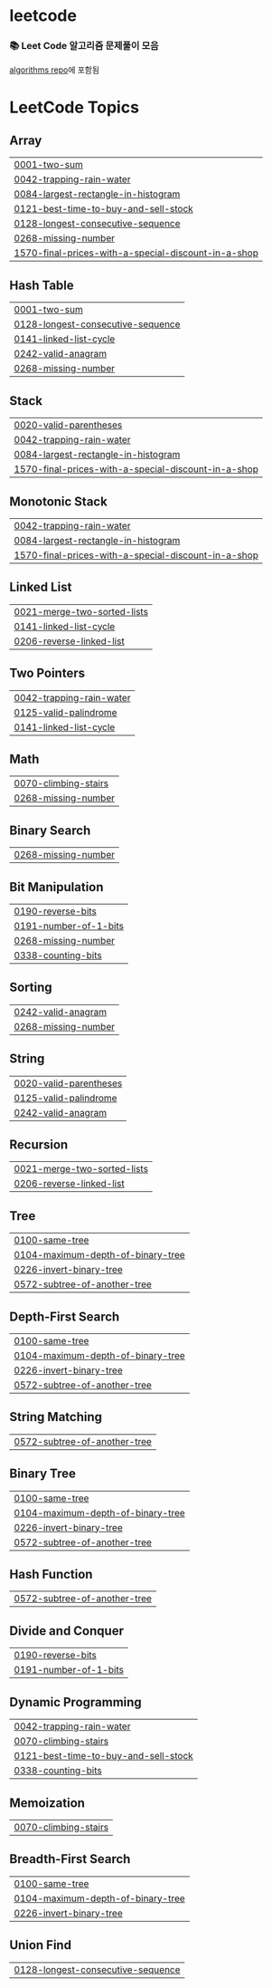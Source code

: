 # leetcode
### 📚 Leet Code 알고리즘 문제풀이 모음
[algorithms repo](https://github.com/rieulp/algorithms)에 포함됨

<!---LeetCode Topics Start-->
# LeetCode Topics
## Array
|  |
| ------- |
| [0001-two-sum](https://github.com/rieulp/leetcode/tree/master/0001-two-sum) |
| [0042-trapping-rain-water](https://github.com/rieulp/leetcode/tree/master/0042-trapping-rain-water) |
| [0084-largest-rectangle-in-histogram](https://github.com/rieulp/leetcode/tree/master/0084-largest-rectangle-in-histogram) |
| [0121-best-time-to-buy-and-sell-stock](https://github.com/rieulp/leetcode/tree/master/0121-best-time-to-buy-and-sell-stock) |
| [0128-longest-consecutive-sequence](https://github.com/rieulp/leetcode/tree/master/0128-longest-consecutive-sequence) |
| [0268-missing-number](https://github.com/rieulp/leetcode/tree/master/0268-missing-number) |
| [1570-final-prices-with-a-special-discount-in-a-shop](https://github.com/rieulp/leetcode/tree/master/1570-final-prices-with-a-special-discount-in-a-shop) |
## Hash Table
|  |
| ------- |
| [0001-two-sum](https://github.com/rieulp/leetcode/tree/master/0001-two-sum) |
| [0128-longest-consecutive-sequence](https://github.com/rieulp/leetcode/tree/master/0128-longest-consecutive-sequence) |
| [0141-linked-list-cycle](https://github.com/rieulp/leetcode/tree/master/0141-linked-list-cycle) |
| [0242-valid-anagram](https://github.com/rieulp/leetcode/tree/master/0242-valid-anagram) |
| [0268-missing-number](https://github.com/rieulp/leetcode/tree/master/0268-missing-number) |
## Stack
|  |
| ------- |
| [0020-valid-parentheses](https://github.com/rieulp/leetcode/tree/master/0020-valid-parentheses) |
| [0042-trapping-rain-water](https://github.com/rieulp/leetcode/tree/master/0042-trapping-rain-water) |
| [0084-largest-rectangle-in-histogram](https://github.com/rieulp/leetcode/tree/master/0084-largest-rectangle-in-histogram) |
| [1570-final-prices-with-a-special-discount-in-a-shop](https://github.com/rieulp/leetcode/tree/master/1570-final-prices-with-a-special-discount-in-a-shop) |
## Monotonic Stack
|  |
| ------- |
| [0042-trapping-rain-water](https://github.com/rieulp/leetcode/tree/master/0042-trapping-rain-water) |
| [0084-largest-rectangle-in-histogram](https://github.com/rieulp/leetcode/tree/master/0084-largest-rectangle-in-histogram) |
| [1570-final-prices-with-a-special-discount-in-a-shop](https://github.com/rieulp/leetcode/tree/master/1570-final-prices-with-a-special-discount-in-a-shop) |
## Linked List
|  |
| ------- |
| [0021-merge-two-sorted-lists](https://github.com/rieulp/leetcode/tree/master/0021-merge-two-sorted-lists) |
| [0141-linked-list-cycle](https://github.com/rieulp/leetcode/tree/master/0141-linked-list-cycle) |
| [0206-reverse-linked-list](https://github.com/rieulp/leetcode/tree/master/0206-reverse-linked-list) |
## Two Pointers
|  |
| ------- |
| [0042-trapping-rain-water](https://github.com/rieulp/leetcode/tree/master/0042-trapping-rain-water) |
| [0125-valid-palindrome](https://github.com/rieulp/leetcode/tree/master/0125-valid-palindrome) |
| [0141-linked-list-cycle](https://github.com/rieulp/leetcode/tree/master/0141-linked-list-cycle) |
## Math
|  |
| ------- |
| [0070-climbing-stairs](https://github.com/rieulp/leetcode/tree/master/0070-climbing-stairs) |
| [0268-missing-number](https://github.com/rieulp/leetcode/tree/master/0268-missing-number) |
## Binary Search
|  |
| ------- |
| [0268-missing-number](https://github.com/rieulp/leetcode/tree/master/0268-missing-number) |
## Bit Manipulation
|  |
| ------- |
| [0190-reverse-bits](https://github.com/rieulp/leetcode/tree/master/0190-reverse-bits) |
| [0191-number-of-1-bits](https://github.com/rieulp/leetcode/tree/master/0191-number-of-1-bits) |
| [0268-missing-number](https://github.com/rieulp/leetcode/tree/master/0268-missing-number) |
| [0338-counting-bits](https://github.com/rieulp/leetcode/tree/master/0338-counting-bits) |
## Sorting
|  |
| ------- |
| [0242-valid-anagram](https://github.com/rieulp/leetcode/tree/master/0242-valid-anagram) |
| [0268-missing-number](https://github.com/rieulp/leetcode/tree/master/0268-missing-number) |
## String
|  |
| ------- |
| [0020-valid-parentheses](https://github.com/rieulp/leetcode/tree/master/0020-valid-parentheses) |
| [0125-valid-palindrome](https://github.com/rieulp/leetcode/tree/master/0125-valid-palindrome) |
| [0242-valid-anagram](https://github.com/rieulp/leetcode/tree/master/0242-valid-anagram) |
## Recursion
|  |
| ------- |
| [0021-merge-two-sorted-lists](https://github.com/rieulp/leetcode/tree/master/0021-merge-two-sorted-lists) |
| [0206-reverse-linked-list](https://github.com/rieulp/leetcode/tree/master/0206-reverse-linked-list) |
## Tree
|  |
| ------- |
| [0100-same-tree](https://github.com/rieulp/leetcode/tree/master/0100-same-tree) |
| [0104-maximum-depth-of-binary-tree](https://github.com/rieulp/leetcode/tree/master/0104-maximum-depth-of-binary-tree) |
| [0226-invert-binary-tree](https://github.com/rieulp/leetcode/tree/master/0226-invert-binary-tree) |
| [0572-subtree-of-another-tree](https://github.com/rieulp/leetcode/tree/master/0572-subtree-of-another-tree) |
## Depth-First Search
|  |
| ------- |
| [0100-same-tree](https://github.com/rieulp/leetcode/tree/master/0100-same-tree) |
| [0104-maximum-depth-of-binary-tree](https://github.com/rieulp/leetcode/tree/master/0104-maximum-depth-of-binary-tree) |
| [0226-invert-binary-tree](https://github.com/rieulp/leetcode/tree/master/0226-invert-binary-tree) |
| [0572-subtree-of-another-tree](https://github.com/rieulp/leetcode/tree/master/0572-subtree-of-another-tree) |
## String Matching
|  |
| ------- |
| [0572-subtree-of-another-tree](https://github.com/rieulp/leetcode/tree/master/0572-subtree-of-another-tree) |
## Binary Tree
|  |
| ------- |
| [0100-same-tree](https://github.com/rieulp/leetcode/tree/master/0100-same-tree) |
| [0104-maximum-depth-of-binary-tree](https://github.com/rieulp/leetcode/tree/master/0104-maximum-depth-of-binary-tree) |
| [0226-invert-binary-tree](https://github.com/rieulp/leetcode/tree/master/0226-invert-binary-tree) |
| [0572-subtree-of-another-tree](https://github.com/rieulp/leetcode/tree/master/0572-subtree-of-another-tree) |
## Hash Function
|  |
| ------- |
| [0572-subtree-of-another-tree](https://github.com/rieulp/leetcode/tree/master/0572-subtree-of-another-tree) |
## Divide and Conquer
|  |
| ------- |
| [0190-reverse-bits](https://github.com/rieulp/leetcode/tree/master/0190-reverse-bits) |
| [0191-number-of-1-bits](https://github.com/rieulp/leetcode/tree/master/0191-number-of-1-bits) |
## Dynamic Programming
|  |
| ------- |
| [0042-trapping-rain-water](https://github.com/rieulp/leetcode/tree/master/0042-trapping-rain-water) |
| [0070-climbing-stairs](https://github.com/rieulp/leetcode/tree/master/0070-climbing-stairs) |
| [0121-best-time-to-buy-and-sell-stock](https://github.com/rieulp/leetcode/tree/master/0121-best-time-to-buy-and-sell-stock) |
| [0338-counting-bits](https://github.com/rieulp/leetcode/tree/master/0338-counting-bits) |
## Memoization
|  |
| ------- |
| [0070-climbing-stairs](https://github.com/rieulp/leetcode/tree/master/0070-climbing-stairs) |
## Breadth-First Search
|  |
| ------- |
| [0100-same-tree](https://github.com/rieulp/leetcode/tree/master/0100-same-tree) |
| [0104-maximum-depth-of-binary-tree](https://github.com/rieulp/leetcode/tree/master/0104-maximum-depth-of-binary-tree) |
| [0226-invert-binary-tree](https://github.com/rieulp/leetcode/tree/master/0226-invert-binary-tree) |
## Union Find
|  |
| ------- |
| [0128-longest-consecutive-sequence](https://github.com/rieulp/leetcode/tree/master/0128-longest-consecutive-sequence) |
<!---LeetCode Topics End-->
